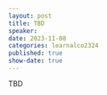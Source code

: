 ```yaml
---
layout: post
title: TBD
speaker: 
date: 2023-11-08
categories: learnalco2324
published: true
show-date: true
---
```

TBD
